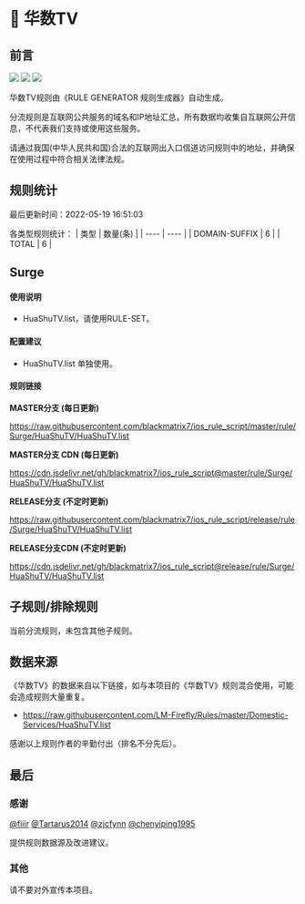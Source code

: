 # 🧸 华数TV

## 前言

![](https://shields.io/badge/-移除重复规则-ff69b4) ![](https://shields.io/badge/-DOMAIN与DOMAIN--SUFFIX合并-green) ![](https://shields.io/badge/-IP--CIDR(6)合并-blueviolet) 

华数TV规则由《RULE GENERATOR 规则生成器》自动生成。

分流规则是互联网公共服务的域名和IP地址汇总，所有数据均收集自互联网公开信息，不代表我们支持或使用这些服务。

请通过我国(中华人民共和国)合法的互联网出入口信道访问规则中的地址，并确保在使用过程中符合相关法律法规。

## 规则统计

最后更新时间：2022-05-19 16:51:03

各类型规则统计：
| 类型 | 数量(条)  | 
| ---- | ----  |
| DOMAIN-SUFFIX | 6  | 
| TOTAL | 6  | 


## Surge 

#### 使用说明
- HuaShuTV.list，请使用RULE-SET。

#### 配置建议
- HuaShuTV.list 单独使用。

#### 规则链接
**MASTER分支 (每日更新)**

https://raw.githubusercontent.com/blackmatrix7/ios_rule_script/master/rule/Surge/HuaShuTV/HuaShuTV.list

**MASTER分支 CDN (每日更新)**

https://cdn.jsdelivr.net/gh/blackmatrix7/ios_rule_script@master/rule/Surge/HuaShuTV/HuaShuTV.list

**RELEASE分支 (不定时更新)**

https://raw.githubusercontent.com/blackmatrix7/ios_rule_script/release/rule/Surge/HuaShuTV/HuaShuTV.list

**RELEASE分支CDN (不定时更新)**

https://cdn.jsdelivr.net/gh/blackmatrix7/ios_rule_script@release/rule/Surge/HuaShuTV/HuaShuTV.list

## 子规则/排除规则


当前分流规则，未包含其他子规则。

## 数据来源

《华数TV》的数据来自以下链接，如与本项目的《华数TV》规则混合使用，可能会造成规则大量重复。

- https://raw.githubusercontent.com/LM-Firefly/Rules/master/Domestic-Services/HuaShuTV.list


感谢以上规则作者的辛勤付出（排名不分先后）。

## 最后

### 感谢

[@fiiir](https://github.com/fiiir) [@Tartarus2014](https://github.com/Tartarus2014) [@zjcfynn](https://github.com/zjcfynn) [@chenyiping1995](https://github.com/chenyiping1995) 

提供规则数据源及改进建议。

### 其他

请不要对外宣传本项目。